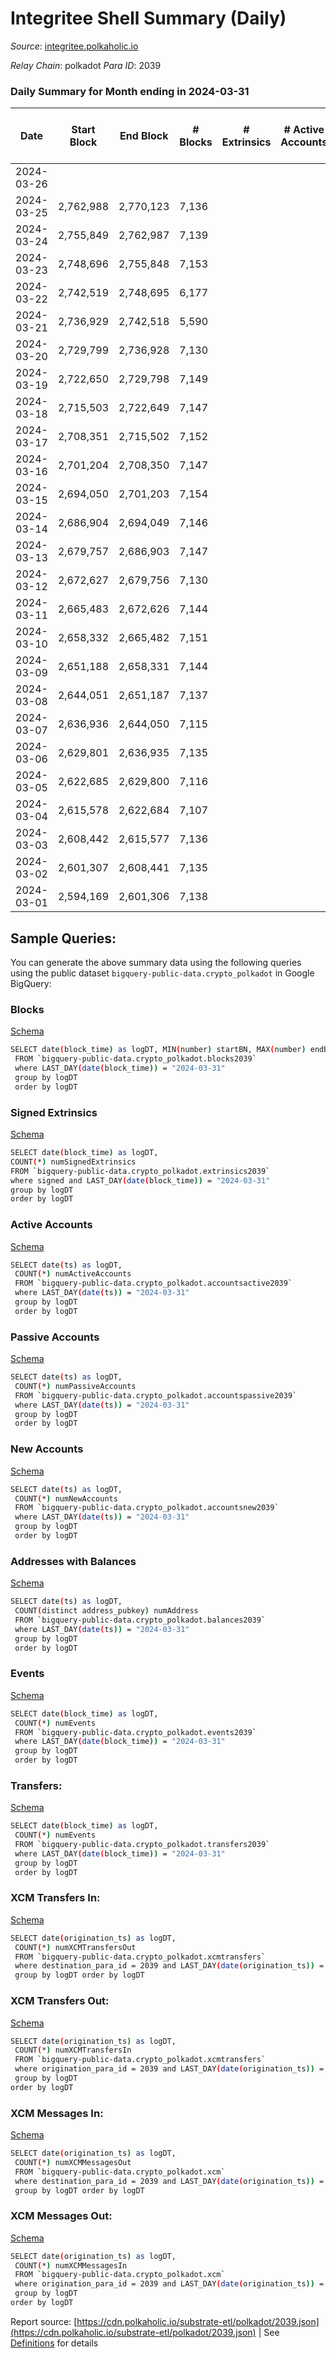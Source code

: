 # Integritee Shell Summary (Daily)

_Source_: [integritee.polkaholic.io](https://integritee.polkaholic.io)

*Relay Chain*: polkadot
*Para ID*: 2039



### Daily Summary for Month ending in 2024-03-31


| Date    | Start Block | End Block | # Blocks | # Extrinsics | # Active Accounts | # Passive Accounts | # New Accounts | # Addresses | # Events  | # Transfers ($USD) | # XCM Transfers In ($USD) | # XCM Transfers Out ($USD) | # XCM In | # XCM Out | Issues |
|---------|-------------|-----------|----------|--------------|-------------------|--------------------|----------------|-------------|-----------|--------------------|---------------------------|----------------------------|----------|-----------|--------|
| 2024-03-26 |  |  |  |  |  |  |  |  |  |   |   |   |  |  |  |
| 2024-03-25 | 2,762,988 | 2,770,123 | 7,136 |  |  |  |  |  | 14,275 |   |   |   |  |  |  |
| 2024-03-24 | 2,755,849 | 2,762,987 | 7,139 |  |  |  |  |  | 14,278 |   |   |   |  |  |  |
| 2024-03-23 | 2,748,696 | 2,755,848 | 7,153 |  |  |  |  |  | 14,306 |   |   |   |  |  |  |
| 2024-03-22 | 2,742,519 | 2,748,695 | 6,177 |  |  |  |  |  | 12,354 |   |   |   |  |  |  |
| 2024-03-21 | 2,736,929 | 2,742,518 | 5,590 |  |  |  |  |  | 11,180 |   |   |   |  |  |  |
| 2024-03-20 | 2,729,799 | 2,736,928 | 7,130 |  |  |  |  |  | 14,260 |   |   |   |  |  |  |
| 2024-03-19 | 2,722,650 | 2,729,798 | 7,149 |  |  |  |  |  | 14,298 |   |   |   |  |  |  |
| 2024-03-18 | 2,715,503 | 2,722,649 | 7,147 |  |  |  |  |  | 14,297 |   |   |   |  |  |  |
| 2024-03-17 | 2,708,351 | 2,715,502 | 7,152 |  |  |  |  |  | 14,304 |   |   |   |  |  |  |
| 2024-03-16 | 2,701,204 | 2,708,350 | 7,147 |  |  |  |  |  | 14,294 |   |   |   |  |  |  |
| 2024-03-15 | 2,694,050 | 2,701,203 | 7,154 |  |  |  |  |  | 14,308 |   |   |   |  |  |  |
| 2024-03-14 | 2,686,904 | 2,694,049 | 7,146 |  |  |  |  |  | 14,292 |   |   |   |  |  |  |
| 2024-03-13 | 2,679,757 | 2,686,903 | 7,147 |  |  |  |  |  | 14,294 |   |   |   |  |  |  |
| 2024-03-12 | 2,672,627 | 2,679,756 | 7,130 |  |  |  |  |  | 14,263 |   |   |   |  |  |  |
| 2024-03-11 | 2,665,483 | 2,672,626 | 7,144 |  |  |  |  |  | 14,288 |   |   |   |  |  |  |
| 2024-03-10 | 2,658,332 | 2,665,482 | 7,151 |  |  |  |  |  | 14,302 |   |   |   |  |  |  |
| 2024-03-09 | 2,651,188 | 2,658,331 | 7,144 |  |  |  |  |  | 14,288 |   |   |   |  |  |  |
| 2024-03-08 | 2,644,051 | 2,651,187 | 7,137 |  |  |  |  |  | 14,274 |   |   |   |  |  |  |
| 2024-03-07 | 2,636,936 | 2,644,050 | 7,115 |  |  |  |  |  | 14,230 |   |   |   |  |  |  |
| 2024-03-06 | 2,629,801 | 2,636,935 | 7,135 |  |  |  |  |  | 14,273 |   |   |   |  |  |  |
| 2024-03-05 | 2,622,685 | 2,629,800 | 7,116 |  |  |  |  |  | 14,232 |   |   |   |  |  |  |
| 2024-03-04 | 2,615,578 | 2,622,684 | 7,107 |  |  |  |  |  | 14,214 |   |   |   |  |  |  |
| 2024-03-03 | 2,608,442 | 2,615,577 | 7,136 |  |  |  |  |  | 14,272 |   |   |   |  |  |  |
| 2024-03-02 | 2,601,307 | 2,608,441 | 7,135 |  |  |  |  |  | 14,270 |   |   |   |  |  |  |
| 2024-03-01 | 2,594,169 | 2,601,306 | 7,138 |  |  |  |  |  | 14,276 |   |   |   |  |  |  |

## Sample Queries:
You can generate the above summary data using the following queries using the public dataset `bigquery-public-data.crypto_polkadot` in Google BigQuery:


### Blocks 

[Schema](https://github.com/colorfulnotion/substrate-etl/blob/main/schema/blocks.json)

```bash
SELECT date(block_time) as logDT, MIN(number) startBN, MAX(number) endBN, COUNT(*) numBlocks 
 FROM `bigquery-public-data.crypto_polkadot.blocks2039`  
 where LAST_DAY(date(block_time)) = "2024-03-31" 
 group by logDT 
 order by logDT
```

### Signed Extrinsics 

[Schema](https://github.com/colorfulnotion/substrate-etl/blob/main/schema/extrinsics.json)

```bash
SELECT date(block_time) as logDT, 
COUNT(*) numSignedExtrinsics 
FROM `bigquery-public-data.crypto_polkadot.extrinsics2039`  
where signed and LAST_DAY(date(block_time)) = "2024-03-31" 
group by logDT 
order by logDT
```

### Active Accounts 

[Schema](https://github.com/colorfulnotion/substrate-etl/blob/main/schema/accountsactive.json)

```bash
SELECT date(ts) as logDT, 
 COUNT(*) numActiveAccounts 
 FROM `bigquery-public-data.crypto_polkadot.accountsactive2039` 
 where LAST_DAY(date(ts)) = "2024-03-31" 
 group by logDT 
 order by logDT
```

### Passive Accounts 

[Schema](https://github.com/colorfulnotion/substrate-etl/blob/main/schema/accountspassive.json)

```bash
SELECT date(ts) as logDT, 
 COUNT(*) numPassiveAccounts 
 FROM `bigquery-public-data.crypto_polkadot.accountspassive2039` 
 where LAST_DAY(date(ts)) = "2024-03-31" 
 group by logDT 
 order by logDT
```

### New Accounts 

[Schema](https://github.com/colorfulnotion/substrate-etl/blob/main/schema/accountsnew.json)

```bash
SELECT date(ts) as logDT, 
 COUNT(*) numNewAccounts 
 FROM `bigquery-public-data.crypto_polkadot.accountsnew2039` 
 where LAST_DAY(date(ts)) = "2024-03-31" 
 group by logDT
 order by logDT
```

### Addresses with Balances 

[Schema](https://github.com/colorfulnotion/substrate-etl/blob/main/schema/balances.json)

```bash
SELECT date(ts) as logDT,
 COUNT(distinct address_pubkey) numAddress 
 FROM `bigquery-public-data.crypto_polkadot.balances2039` 
 where LAST_DAY(date(ts)) = "2024-03-31" 
 group by logDT 
 order by logDT
```

### Events 

[Schema](https://github.com/colorfulnotion/substrate-etl/blob/main/schema/events.json)

```bash
SELECT date(block_time) as logDT, 
 COUNT(*) numEvents 
 FROM `bigquery-public-data.crypto_polkadot.events2039` 
 where LAST_DAY(date(block_time)) = "2024-03-31" 
 group by logDT 
 order by logDT
```

### Transfers:

[Schema](https://github.com/colorfulnotion/substrate-etl/blob/main/schema/transfers.json)

```bash
SELECT date(block_time) as logDT, 
 COUNT(*) numEvents 
 FROM `bigquery-public-data.crypto_polkadot.transfers2039` 
 where LAST_DAY(date(block_time)) = "2024-03-31" 
 group by logDT 
 order by logDT
```

### XCM Transfers In: 

[Schema](https://github.com/colorfulnotion/substrate-etl/blob/main/schema/xcmtransfers.json)

```bash
SELECT date(origination_ts) as logDT, 
 COUNT(*) numXCMTransfersOut 
 FROM `bigquery-public-data.crypto_polkadot.xcmtransfers` 
 where destination_para_id = 2039 and LAST_DAY(date(origination_ts)) = "2024-03-31" 
 group by logDT order by logDT
```

### XCM Transfers Out: 

[Schema](https://github.com/colorfulnotion/substrate-etl/blob/main/schema/xcmtransfers.json)

```bash
SELECT date(origination_ts) as logDT, 
 COUNT(*) numXCMTransfersIn 
 FROM `bigquery-public-data.crypto_polkadot.xcmtransfers` 
 where origination_para_id = 2039 and LAST_DAY(date(origination_ts)) = "2024-03-31" 
 group by logDT 
order by logDT
```

### XCM Messages In: 

[Schema](https://github.com/colorfulnotion/substrate-etl/blob/main/schema/xcm.json)

```bash
SELECT date(origination_ts) as logDT, 
 COUNT(*) numXCMMessagesOut 
 FROM `bigquery-public-data.crypto_polkadot.xcm` 
 where destination_para_id = 2039 and LAST_DAY(date(origination_ts)) = "2024-03-31" 
 group by logDT order by logDT
```

### XCM Messages Out: 

[Schema](https://github.com/colorfulnotion/substrate-etl/blob/main/schema/xcm.json)

```bash
SELECT date(origination_ts) as logDT, 
 COUNT(*) numXCMMessagesIn 
 FROM `bigquery-public-data.crypto_polkadot.xcm` 
 where origination_para_id = 2039 and LAST_DAY(date(origination_ts)) = "2024-03-31" 
 group by logDT 
order by logDT
```


Report source: [https://cdn.polkaholic.io/substrate-etl/polkadot/2039.json](https://cdn.polkaholic.io/substrate-etl/polkadot/2039.json) | See [Definitions](/DEFINITIONS.md) for details
